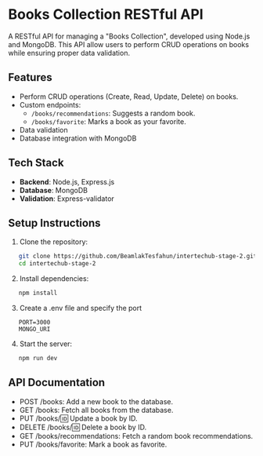 # Books Collection RESTful API

A RESTful API for managing a "Books Collection", developed using Node.js and MongoDB. This API allow users to perform CRUD operations on books while ensuring proper data validation.

## Features

- Perform CRUD operations (Create, Read, Update, Delete) on books.
- Custom endpoints:
  - `/books/recommendations`: Suggests a random book.
  - `/books/favorite`: Marks a book as your favorite.
- Data validation
- Database integration with MongoDB

## Tech Stack

- **Backend**: Node.js, Express.js
- **Database**: MongoDB
- **Validation**: Express-validator

## Setup Instructions

1. Clone the repository:

```bash
   git clone https://github.com/BeamlakTesfahun/intertechub-stage-2.git
   cd intertechub-stage-2
```

2. Install dependencies:

```bash
   npm install
```

3. Create a .env file and specify the port

```env
   PORT=3000
   MONGO_URI
```

4. Start the server:

```bash
   npm run dev
```

## API Documentation

- POST /books: Add a new book to the database.
- GET /books: Fetch all books from the database.
- PUT /books/:id: Update a book by ID.
- DELETE /books/:id: Delete a book by ID.
- GET /books/recommendations: Fetch a random book recommendations.
- PUT /books/favorite: Mark a book as favorite.
